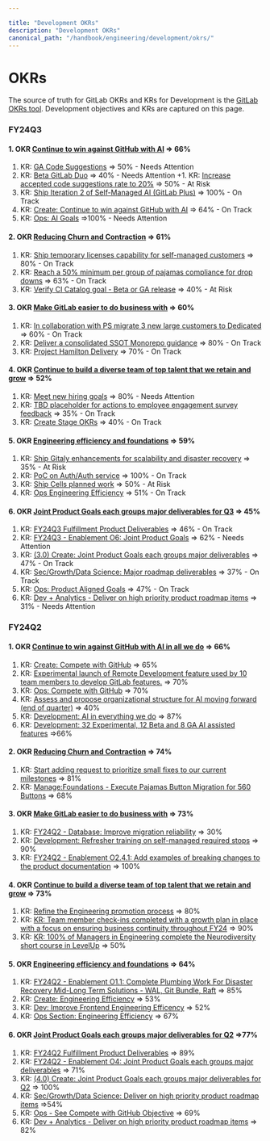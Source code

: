 ```yaml
---

title: "Development OKRs"
description: "Development OKRs"
canonical_path: "/handbook/engineering/development/okrs/"
---
```


# OKRs

The source of truth for GitLab OKRs and KRs for Development is the [GitLab OKRs tool](https://gitlab.com/gitlab-com/gitlab-OKRs/-/issues/?sort=created_date&state=opened&label_name%5B%5D=vp-development&label_name%5B%5D=Department%3A%3ADevelopment&milestone_title=FY24-Q2&first_page_size=20). Development objectives and KRs are captured on this page. 

### FY24Q3
#### 1. OKR [Continue to win against GitHub with AI](https://gitlab.com/gitlab-com/gitlab-OKRs/-/work_items/3674) => 66%
1. KR: [GA Code Suggestions](https://gitlab.com/gitlab-com/gitlab-OKRs/-/work_items/3896) => 50% - Needs Attention
1. KR: [Beta GitLab Duo](https://gitlab.com/gitlab-com/gitlab-OKRs/-/work_items/4045) => 40% - Needs Attention
+1. KR: [Increase accepted code suggestions rate to 20%](https://gitlab.com/gitlab-com/gitlab-OKRs/-/work_items/3897) => 50% - At Risk
1. KR: [Ship Iteration 2 of Self-Managed AI (GitLab Plus)](https://gitlab.com/gitlab-com/gitlab-OKRs/-/work_items/3338) => 100% - On Track
1. KR: [Create: Continue to win against GitHub with AI](https://gitlab.com/gitlab-com/gitlab-OKRs/-/work_items/3278) => 64% - On Track
1. KR: [Ops: AI Goals](https://gitlab.com/gitlab-com/gitlab-OKRs/-/work_items/4018) =>100% - Needs Attention

#### 2. OKR [Reducing Churn and Contraction](https://gitlab.com/gitlab-com/gitlab-OKRs/-/work_items/3678) => 61% 
1. KR: [Ship temporary licenses capability for self-managed customers](https://gitlab.com/gitlab-com/gitlab-OKRs/-/work_items/3884) => 80% - On Track
1. KR: [Reach a 50% minimum per group of pajamas compliance for drop downs](https://gitlab.com/gitlab-com/gitlab-OKRs/-/work_items/3885) => 63% - On Track
1. KR: [Verify CI Catalog goal - Beta or GA release](https://gitlab.com/gitlab-com/gitlab-OKRs/-/work_items/3886) => 40% - At Risk


#### 3. OKR [Make GitLab easier to do business with](https://gitlab.com/gitlab-com/gitlab-OKRs/-/work_items/3683) => 60%
1. KR: [In collaboration with PS migrate 3 new large customers to Dedicated](https://gitlab.com/gitlab-com/gitlab-OKRs/-/work_items/3892) => 60% - On Track
1. KR: [Deliver a consolidated SSOT Monorepo guidance](https://gitlab.com/gitlab-com/gitlab-OKRs/-/work_items/3448) => 80% - On Track
1. KR: [Project Hamilton Delivery](https://gitlab.com/gitlab-com/gitlab-OKRs/-/work_items/3894) => 70% - On Track

#### 4. OKR [Continue to build a diverse team of top talent that we retain and grow](https://gitlab.com/gitlab-com/gitlab-OKRs/-/work_items/3686) => 52%
1. KR: [Meet new hiring goals](https://gitlab.com/gitlab-com/gitlab-OKRs/-/work_items/3887) => 80% - Needs Attention
1. KR: [TBD placeholder for actions to employee engagement survey feedback](https://gitlab.com/gitlab-com/gitlab-OKRs/-/work_items/3890) => 35% - On Track
1. KR: [Create Stage OKRs](https://gitlab.com/gitlab-com/gitlab-OKRs/-/work_items/3279) => 40% - On Track


#### 5. OKR [Engineering efficiency and foundations](https://gitlab.com/gitlab-com/gitlab-OKRs/-/work_items/3898) => 59%
1. KR: [Ship Gitaly enhancements for scalability and disaster recovery](https://gitlab.com/gitlab-com/gitlab-OKRs/-/work_items/3441) => 35% - At Risk
1. KR: [PoC on Auth/Auth service](https://gitlab.com/gitlab-com/gitlab-OKRs/-/work_items/3900) => 100% - On Track
1. KR: [Ship Cells planned work](https://gitlab.com/gitlab-com/gitlab-OKRs/-/work_items/3388) => 50% - At Risk
1. KR: [Ops Engineering Efficiency](https://gitlab.com/gitlab-com/gitlab-OKRs/-/work_items/4021) => 51% - On Track

#### 6. OKR [Joint Product Goals each groups major deliverables for Q3](https://gitlab.com/gitlab-com/gitlab-OKRs/-/work_items/3901) => 45%
1. KR: [FY24Q3 Fulfillment Product Deliverables](https://gitlab.com/gitlab-com/gitlab-OKRs/-/work_items/3241) => 46% - On Track
1. KR: [FY24Q3 - Enablement O6: Joint Product Goals](https://gitlab.com/gitlab-com/gitlab-OKRs/-/work_items/3270) => 62% - Needs Attention
1. KR: [(3.0) Create: Joint Product Goals each groups major deliverables](https://gitlab.com/gitlab-com/gitlab-OKRs/-/work_items/3280) => 47% - On Track
1. KR: [Sec/Growth/Data Science: Major roadmap deliverables](https://gitlab.com/gitlab-com/gitlab-OKRs/-/work_items/3249) => 37% - On Track
1. KR: [Ops: Product Aligned Goals](https://gitlab.com/gitlab-com/gitlab-OKRs/-/work_items/4020) => 47% - On Track
1. KR: [Dev + Analytics - Deliver on high priority product roadmap items](https://gitlab.com/gitlab-com/gitlab-OKRs/-/work_items/3750) => 31% - Needs Attention


### FY24Q2
#### 1. OKR [Continue to win against GitHub with AI in all we do](https://gitlab.com/gitlab-com/gitlab-OKRs/-/work_items/2231) => 66%
1. KR: [Create: Compete with GitHub](https://gitlab.com/gitlab-com/gitlab-OKRs/-/work_items/1842) => 65%
1. KR: [Experimental launch of Remote Development feature used by 10 team members to develop GitLab features.](https://gitlab.com/gitlab-com/gitlab-OKRs/-/work_items/2430) => 70%
1. KR: [Ops: Compete with GitHub](https://gitlab.com/gitlab-com/gitlab-OKRs/-/work_items/2556) => 70%
1. KR: [Assess and propose organizational structure for AI moving forward (end of quarter)](https://gitlab.com/gitlab-com/gitlab-OKRs/-/work_items/2049) => 40%
1. KR: [Development: AI in everything we do](https://gitlab.com/gitlab-com/gitlab-OKRs/-/work_items/1792) => 87%
1. KR: [Development: 32 Experimental, 12 Beta and 8 GA AI assisted features](https://gitlab.com/gitlab-com/gitlab-OKRs/-/work_items/2048) =>66%

#### 2. OKR [Reducing Churn and Contraction](https://gitlab.com/gitlab-com/gitlab-OKRs/-/work_items/2434) => 74% 
1. KR: [Start adding request to prioritize small fixes to our current milestones](https://gitlab.com/gitlab-com/gitlab-OKRs/-/work_items/2739) => 81%
1. KR: [Manage:Foundations - Execute Pajamas Button Migration for 560 Buttons](https://gitlab.com/gitlab-com/gitlab-OKRs/-/work_items/2030) => 68%

#### 3. OKR [Make GitLab easier to do business with](https://gitlab.com/gitlab-com/gitlab-OKRs/-/work_items/2440) => 73%
1. KR: [FY24Q2 - Database: Improve migration reliability](https://gitlab.com/gitlab-com/gitlab-OKRs/-/work_items/1927) => 30%
1. KR: [Development: Refresher training on self-managed required stops](https://gitlab.com/gitlab-com/gitlab-OKRs/-/work_items/1880) => 90%
1. KR: [FY24Q2 - Enablement O2.4.1: Add examples of breaking changes to the product documentation](https://gitlab.com/gitlab-com/gitlab-OKRs/-/work_items/1881) => 100%

#### 4. OKR [Continue to build a diverse team of top talent that we retain and grow](https://gitlab.com/gitlab-com/gitlab-OKRs/-/work_items/2443) => 73%
1. KR: [Refine the Engineering promotion process](https://gitlab.com/gitlab-com/gitlab-OKRs/-/work_items/2444) => 80%
1. KR: [KR: Team member check-ins completed with a growth plan in place with a focus on ensuring business continuity throughout FY24](https://gitlab.com/gitlab-com/gitlab-OKRs/-/work_items/2445) => 90%
1. KR: [KR: 100% of Managers in Engineering complete the Neurodiversity short course in LevelUp](https://gitlab.com/gitlab-com/gitlab-OKRs/-/work_items/2446) => 50%

#### 5. OKR [Engineering efficiency and foundations](https://gitlab.com/gitlab-com/gitlab-OKRs/-/work_items/2448) => 64%
1. KR: [FY24Q2 - Enablement O1.1: Complete Plumbing Work For Disaster Recovery Mid-Long Term Solutions - WAL, Git Bundle, Raft](https://gitlab.com/gitlab-com/gitlab-OKRs/-/work_items/1675) => 85%
1. KR: [Create: Engineering Efficiency](https://gitlab.com/gitlab-com/gitlab-OKRs/-/work_items/1844) => 53%
1. KR: [Dev: Improve Frontend Engineering Efficency](https://gitlab.com/gitlab-com/gitlab-OKRs/-/work_items/2029) => 52%
1. KR: [Ops Section: Engineering Efficiency](https://gitlab.com/gitlab-com/gitlab-OKRs/-/work_items/2559) => 67%

#### 6. OKR [Joint Product Goals each groups major deliverables for Q2](https://gitlab.com/gitlab-com/gitlab-OKRs/-/work_items/1791) =>77%
1. KR: [FY24Q2 Fulfillment Product Deliverables](https://gitlab.com/gitlab-com/gitlab-OKRs/-/work_items/1816) => 89%
1. KR: [FY24Q2 - Enablement O4: Joint Product Goals each groups major deliverables](https://gitlab.com/gitlab-com/gitlab-OKRs/-/work_items/1821) => 71%
1. KR: [(4.0) Create: Joint Product Goals each groups major deliverables for Q2](https://gitlab.com/gitlab-com/gitlab-OKRs/-/work_items/1845) => 100%
1. KR: [Sec/Growth/Data Science: Deliver on high priority product roadmap items](https://gitlab.com/gitlab-com/gitlab-OKRs/-/work_items/1746) =>54%
1. KR: [Ops - See Compete with GitHub Objective](https://gitlab.com/gitlab-com/gitlab-OKRs/-/work_items/2306) => 69%
1. KR: [Dev + Analytics - Deliver on high priority product roadmap items](https://gitlab.com/gitlab-com/gitlab-OKRs/-/work_items/2982) => 82%
